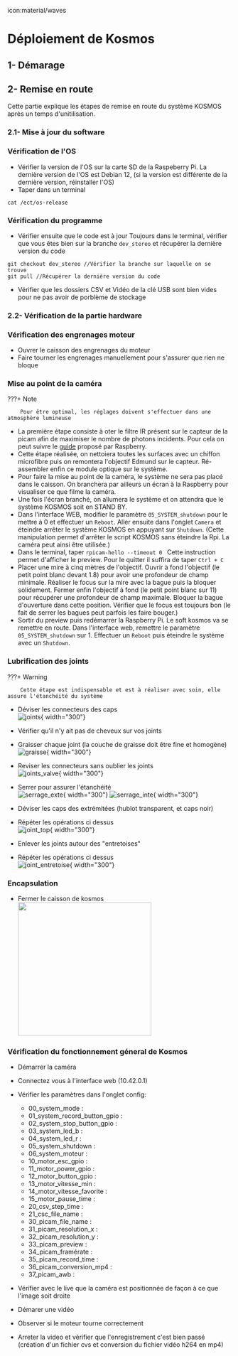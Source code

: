 icon:material/waves
# Déploiement de Kosmos

## 1- Démarage

## 2- Remise en route
Cette partie explique les étapes de remise en route du système KOSMOS après un temps d'unitilisation.

### 2.1- Mise à jour du software
### Vérification de l'OS
- Vérifier la version de l'OS sur la carte SD de la Raspeberry Pi.
La dernière version de l'OS est Debian 12, (si la version est différente de la dernière version, réinstaller l'OS)
- Taper dans un terminal
```
cat /ect/os-release
```

### Vérification du programme
- Vérifier ensuite que le code est à jour
Toujours dans le terminal, vérifier que vous êtes bien sur la branche `dev_stereo` et récupérer la dernière version du code
```
git checkout dev_stereo //Vérifier la branche sur laquelle on se trouve
git pull //Récupérer la dernière version du code
```
- Vérifier que les dossiers CSV et Vidéo de la clé USB sont bien vides pour ne pas avoir de porblème de stockage

### 2.2- Vérification de la partie hardware
### Vérification des engrenages moteur
- Ouvrer le caisson des engrenages du moteur
- Faire tourner les engrenages manuellement pour s'assurer que rien ne bloque

### Mise au point de la caméra

???+ Note

        Pour être optimal, les réglages doivent s'effectuer dans une atmosphère lumineuse

- La première étape consiste à oter le filtre IR présent sur le capteur de la picam afin de maximiser le nombre de photons incidents. Pour cela on peut suivre le [guide](https://www.raspberrypi.com/documentation/accessories/camera.html#filter-removal) proposé par Raspberry.
- Cette étape réalisée, on nettoiera toutes les surfaces avec un chiffon microfibre puis on remontera l'objectif Edmund sur le capteur. Ré-assembler enfin ce module optique sur le système.
- Pour faire la mise au point de la caméra, le système ne sera pas placé dans le caisson. On branchera par ailleurs un écran à la Raspberry pour visualiser ce que filme la caméra.
- Une fois l'écran branché, on allumera le système et on attendra que le système KOSMOS soit en STAND BY.
- Dans l'interface WEB, modifier le paramètre `05_SYSTEM_shutdown` pour le mettre à 0 et effectuer un `Reboot`. Aller ensuite dans l'onglet `Camera` et éteindre arrêter le système KOSMOS en appuyant sur `Shutdown`. (Cette manipulation permet d'arrêter le script KOSMOS sans éteindre la Rpi. La caméra peut ainsi être utilisée.)
- Dans le terminal, taper ```rpicam-hello --timeout 0 ``` Cette instruction permet d'afficher le preview. Pour le quitter il suffira de taper ```Ctrl + C ```
- Placer une mire à cinq mètres de l'objectif. Ouvrir à fond l'objectif (le petit point blanc devant 1.8) pour avoir une profondeur de champ minimale. Réaliser le focus sur la mire avec la bague puis la bloquer solidement. Fermer enfin l'objectif à fond (le petit point blanc sur 11) pour récupérer une profondeur de champ maximale. Bloquer la bague d'ouverture dans cette position. Vérifier que le focus est toujours bon (le fait de serrer les bagues peut parfois les faire bouger.)
- Sortir du preview puis redémarrer la Raspberry Pi. Le soft kosmos va se remettre en route. Dans l'interface web, remettre le paramètre  `05_SYSTEM_shutdown` sur 1. Effectuer un `Reboot` puis éteindre le système avec un `Shutdown`.

### Lubrification des joints

???+ Warning

        Cette étape est indispensable et est à réaliser avec soin, elle assure l'étanchéité du système

- Déviser les connecteurs des caps  
  ![joints](../../pictures/deployment/joints.jpg){ width="300"}
- Vérifier qu'il n'y ait pas de cheveux sur vos joints  
- Graisser chaque joint (la couche de graisse doit être fine et homogène)  
  ![graisse](../../pictures/deployment/graisse.jpg){ width="300"}
- Reviser les connecteurs sans oublier les joints  
  ![joints_valve](../../pictures/deployment/joints_valves.jpg){ width="300"}
- Serrer pour assurer l'étanchéité  
  ![serrage_exte](../../pictures/deployment/serrage_exte.jpg){ width="300"}
  ![serrage_inte](../../pictures/deployment/serrage_inte.jpg){ width="300"}

- Déviser les caps des extrémitées (hublot transparent, et caps noir)
- Répéter les opérations ci dessus  
  ![joint_top](../../pictures/deployment/joint_top.jpg){ width="300"}

- Enlever les joints autour des "entretoises"
- Répéter les opérations ci dessus  
  ![joint_entretoise](../../pictures/deployment/joint_entretoise.jpg){ width="300"}

### Encapsulation
- Fermer le caisson de kosmos  
   <img src="https://github.com/Hclothilde/Documentation_KOSMOS/blob/d7f3a26780ae5b1e7ddae37c8ff18bae6e9926e9/docs/pictures/assembly_guide/ventilateur_cable.jpg"  width="300"/>

### Vérification du fonctionnement géneral de Kosmos
- Démarrer la caméra
- Connectez vous à l'interface web (10.42.0.1)
- Vérifier les paramètres dans l'onglet config:
   - 00_system_mode :
   - 01_system_record_button_gpio :
   - 02_system_stop_button_gpio :
   - 03_system_led_b :
   - 04_system_led_r :
   - 05_system_shutdown :
   - 06_system_moteur :
   - 10_motor_esc_gpio :
   - 11_motor_power_gpio :
   - 12_motor_button_gpio :
   - 13_motor_vitesse_min : 
   - 14_motor_vitesse_favorite : 
   - 15_motor_pause_time : 
   - 20_csv_step_time : 
   - 21_csc_file_name : 
   - 30_picam_file_name : 
   - 31_picam_resolution_x : 
   - 32_picam_resolution_y : 
   - 33_picam_preview :
   - 34_picam_framérate : 
   - 35_picam_record_time :
   - 36_picam_conversion_mp4 :
   - 37_picam_awb :
     
- Vérifier avec le live que la caméra est positionnée de façon à ce que l'image soit droite
- Démarer une vidéo
- Observer si le moteur tourne correctement
- Arreter la video et vérifier que l'enregistrement c'est bien passé (création d'un fichier cvs et conversion du fichier vidéo h264 en mp4)


  
